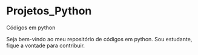 # Projetos_Python
Códigos em python

Seja bem-vindo ao meu repositório de códigos em python.
Sou estudante, fique a vontade para contribuir.
